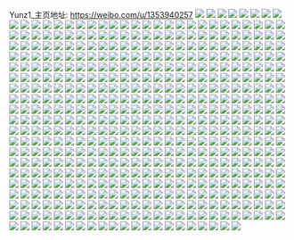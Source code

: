 Yunz1_主页地址: https://weibo.com/u/1353940257 
![](https://wx4.sinaimg.cn/mw2000/50b37d21ly1h9djk4ab0ej20u014fdlp.jpg) 
![](https://wx4.sinaimg.cn/mw2000/50b37d21ly1h9b6ngxa9kj20u00u079q.jpg) 
![](https://wx4.sinaimg.cn/mw2000/50b37d21ly1h92hwa0yacj20k90k9t9h.jpg) 
![](https://wx4.sinaimg.cn/mw2000/50b37d21ly1h8z377p1z2j20tz140gri.jpg) 
![](https://wx4.sinaimg.cn/mw2000/50b37d21ly1h8ui5kflfrj20u0140n7g.jpg) 
![](https://wx4.sinaimg.cn/mw2000/50b37d21ly1h8ui5llz5ej20u01407dd.jpg) 
![](https://wx4.sinaimg.cn/mw2000/50b37d21ly1h8rsvg05m3j20u0190tcy.jpg) 
![](https://wx4.sinaimg.cn/mw2000/50b37d21ly1h8olakesuyj20u0190wn7.jpg) 
![](https://wx4.sinaimg.cn/mw2000/50b37d21ly1h83lkvzlanj20u01400wy.jpg) 
![](https://wx4.sinaimg.cn/mw2000/50b37d21ly1h81iu2xjowj20u00u079s.jpg) 
![](https://wx4.sinaimg.cn/mw2000/50b37d21ly1h81iu23kolj20u00u0gs1.jpg) 
![](https://wx4.sinaimg.cn/mw2000/50b37d21ly1h7wxnadpyjj21400u0dm1.jpg) 
![](https://wx4.sinaimg.cn/mw2000/50b37d21ly1h7vvwn6k4ij21mg36c4qq.jpg) 
![](https://wx4.sinaimg.cn/mw2000/50b37d21ly1h7vvwo67f9j214g1venjl.jpg) 
![](https://wx4.sinaimg.cn/mw2000/50b37d21ly1h7vvwqmg32j21mg36cx6q.jpg) 
![](https://wx4.sinaimg.cn/mw2000/50b37d21ly1h7vpl8vaddj22801hchdt.jpg) 
![](https://wx4.sinaimg.cn/mw2000/50b37d21ly1h7tjam6g4vj20u00u044z.jpg) 
![](https://wx4.sinaimg.cn/mw2000/50b37d21ly1h7sbruta8lj23402c0npd.jpg) 
![](https://wx4.sinaimg.cn/mw2000/50b37d21ly1h7ketwudgbj20u0140450.jpg) 
![](https://wx4.sinaimg.cn/mw2000/50b37d21ly1h7ketwn828j20u0140q81.jpg) 
![](https://wx4.sinaimg.cn/mw2000/50b37d21ly1h7g9s1vltsj20wi1y7h1j.jpg) 
![](https://wx4.sinaimg.cn/mw2000/50b37d21ly1h7g9s3on1wj20wi1y71kx.jpg) 
![](https://wx4.sinaimg.cn/mw2000/50b37d21ly1h7g9rzm4uzj20wi1y7twm.jpg) 
![](https://wx4.sinaimg.cn/mw2000/50b37d21ly1h7g9s7idl6j22282r6acd.jpg) 
![](https://wx4.sinaimg.cn/mw2000/50b37d21ly1h7g9sbv0euj21iw21tu0x.jpg) 
![](https://wx4.sinaimg.cn/mw2000/50b37d21ly1h7g9sgehiyj20wi1y7b29.jpg) 
![](https://wx4.sinaimg.cn/mw2000/50b37d21ly1h7ef35irimj20ku0rsq5h.jpg) 
![](https://wx4.sinaimg.cn/mw2000/50b37d21ly1h7ef3566ykj20ku0rs434.jpg) 
![](https://wx4.sinaimg.cn/mw2000/50b37d21ly1h7awpcl841j20u00u0tgx.jpg) 
![](https://wx4.sinaimg.cn/mw2000/50b37d21ly1h6tt23y208j20u00u0aet.jpg) 
![](https://wx4.sinaimg.cn/mw2000/50b37d21ly1h6tt249nskj20u00u0ac1.jpg) 
![](https://wx4.sinaimg.cn/mw2000/50b37d21ly1h6tt24ikd8j20u00u0taw.jpg) 
![](https://wx4.sinaimg.cn/mw2000/50b37d21ly1h6snreyli4j20u00u0gsn.jpg) 
![](https://wx4.sinaimg.cn/mw2000/50b37d21ly1h6shqerdorj20rk0rk78o.jpg) 
![](https://wx4.sinaimg.cn/mw2000/50b37d21ly1h6shqdid11j21o01o0qv5.jpg) 
![](https://wx4.sinaimg.cn/mw2000/50b37d21ly1h6shqa8ye8j2200200qv5.jpg) 
![](https://wx4.sinaimg.cn/mw2000/50b37d21ly1h6shqeaq8zj21ff1ffwyc.jpg) 
![](https://wx4.sinaimg.cn/mw2000/50b37d21ly1h6kiyv3fshj20u00u00vn.jpg) 
![](https://wx4.sinaimg.cn/mw2000/50b37d21ly1h6jb74rwm5j20u00u0404.jpg) 
![](https://wx4.sinaimg.cn/mw2000/50b37d21ly1h6i0jttxi6j22c0340u0z.jpg) 
![](https://wx4.sinaimg.cn/mw2000/50b37d21ly1h6i0juprxxj21451hjtrx.jpg) 
![](https://wx4.sinaimg.cn/mw2000/50b37d21ly1h6i0jw8n2tj21o0280wnx.jpg) 
![](https://wx4.sinaimg.cn/mw2000/50b37d21ly1h6i0jr8n51j20zv1bu1i4.jpg) 
![](https://wx4.sinaimg.cn/mw2000/50b37d21ly1h6h19286hgj22c02c07g6.jpg) 
![](https://wx4.sinaimg.cn/mw2000/50b37d21ly1h69r1z0claj21hs1hs0vy.jpg) 
![](https://wx4.sinaimg.cn/mw2000/50b37d21ly1h646knd66lj20u00u0k1r.jpg) 
![](https://wx4.sinaimg.cn/mw2000/50b37d21ly1h61yia3oz0j21400u041i.jpg) 
![](https://wx4.sinaimg.cn/mw2000/50b37d21ly1h61yj6hujaj21400u0my5.jpg) 
![](https://wx4.sinaimg.cn/mw2000/50b37d21ly1h61l8w70ysj21o0280qv5.jpg) 
![](https://wx4.sinaimg.cn/mw2000/50b37d21ly1h5yg7naaktj20u0140n3x.jpg) 
![](https://wx4.sinaimg.cn/mw2000/50b37d21ly1h5yg7rxjwnj20u0140qbj.jpg) 
![](https://wx4.sinaimg.cn/mw2000/50b37d21ly1h5mpi88ekjj20sg0sgdmt.jpg) 
![](https://wx4.sinaimg.cn/mw2000/50b37d21ly1h5eiqg8bhyj21o01o0u0x.jpg) 
![](https://wx4.sinaimg.cn/mw2000/50b37d21ly1h5eiqyqnmmj21c61c64kw.jpg) 
![](https://wx4.sinaimg.cn/mw2000/50b37d21ly1h5bevj5xnyj20u00u0dkx.jpg) 
![](https://wx4.sinaimg.cn/mw2000/50b37d21ly1h55js9t2gcj20w60tytds.jpg) 
![](https://wx4.sinaimg.cn/mw2000/50b37d21ly1h55jsa88u4j20u00u0dm0.jpg) 
![](https://wx4.sinaimg.cn/mw2000/50b37d21ly1h55jsar6bhj20u00u0q9j.jpg) 
![](https://wx4.sinaimg.cn/mw2000/50b37d21ly1h55jsahpd6j20u00u079v.jpg) 
![](https://wx4.sinaimg.cn/mw2000/50b37d21ly1h53zpp9lz2j20u00u045k.jpg) 
![](https://wx4.sinaimg.cn/mw2000/50b37d21ly1h537azkv4tj22c02c0x6p.jpg) 
![](https://wx4.sinaimg.cn/mw2000/50b37d21ly1h4yikv1s08j21400u0n4s.jpg) 
![](https://wx4.sinaimg.cn/mw2000/50b37d21ly1h4x66i6oe2j20u00u0jwf.jpg) 
![](https://wx4.sinaimg.cn/mw2000/50b37d21ly1h4x66hovtfj20u00u0jy3.jpg) 
![](https://wx4.sinaimg.cn/mw2000/50b37d21ly1h4v2imw53bj223c23ckjl.jpg) 
![](https://wx4.sinaimg.cn/mw2000/50b37d21ly1h4v2ip87brj228n28n7wi.jpg) 
![](https://wx4.sinaimg.cn/mw2000/50b37d21ly1h4un3qljm7j21o01o0npd.jpg) 
![](https://wx4.sinaimg.cn/mw2000/50b37d21ly1h4un3p3siwj21o01o0dmk.jpg) 
![](https://wx4.sinaimg.cn/mw2000/50b37d21ly1h4un3r4k4ej20u00u07cc.jpg) 
![](https://wx4.sinaimg.cn/mw2000/50b37d21ly1h4o0ys4cz8j21400u0jxm.jpg) 
![](https://wx4.sinaimg.cn/mw2000/50b37d21ly1h4luo0nh91j20sg12nqa1.jpg) 
![](https://wx4.sinaimg.cn/mw2000/50b37d21ly1h4i8or720cj20u20u07c0.jpg) 
![](https://wx4.sinaimg.cn/mw2000/50b37d21ly1h4htsift5hj22482tn1kz.jpg) 
![](https://wx4.sinaimg.cn/mw2000/50b37d21ly1h428i6jk9ej20u00u0wjq.jpg) 
![](https://wx4.sinaimg.cn/mw2000/50b37d21ly1h428i66cv6j20u00u0jzs.jpg) 
![](https://wx4.sinaimg.cn/mw2000/50b37d21ly1h415zis2hrj20u00u0tfz.jpg) 
![](https://wx4.sinaimg.cn/mw2000/50b37d21ly1h4165cu3yuj20u00u048q.jpg) 
![](https://wx4.sinaimg.cn/mw2000/50b37d21ly1h415zjfz5uj20u00u0q9z.jpg) 
![](https://wx4.sinaimg.cn/mw2000/50b37d21ly1h415zjo47gj21910u0nam.jpg) 
![](https://wx4.sinaimg.cn/mw2000/50b37d21ly1h4167q6ji5j20u00u0myy.jpg) 
![](https://wx4.sinaimg.cn/mw2000/50b37d21ly1h415zijfmej20u00u044r.jpg) 
![](https://wx4.sinaimg.cn/mw2000/50b37d21ly1h415ziz1qzj20u00u0ae5.jpg) 
![](https://wx4.sinaimg.cn/mw2000/50b37d21ly1h41607d411j20u20u07bx.jpg) 
![](https://wx4.sinaimg.cn/mw2000/50b37d21ly1h415zj6rkaj20tz0tzdjb.jpg) 
![](https://wx4.sinaimg.cn/mw2000/50b37d21ly1h3v8u3ij9qj20u00u07bq.jpg) 
![](https://wx4.sinaimg.cn/mw2000/50b37d21ly1h3v8u3vag2j20u00u0jym.jpg) 
![](https://wx4.sinaimg.cn/mw2000/50b37d21ly1h3ttnfapx7j20u00u0agm.jpg) 
![](https://wx4.sinaimg.cn/mw2000/50b37d21ly1h3t4q9v1djj20u00u0dof.jpg) 
![](https://wx4.sinaimg.cn/mw2000/50b37d21ly1h3t4qdnks2j20u00u078v.jpg) 
![](https://wx4.sinaimg.cn/mw2000/50b37d21ly1h3qpcq3y49j21400u07c0.jpg) 
![](https://wx4.sinaimg.cn/mw2000/50b37d21ly1h3nscx4ufmj22bd2bdhdt.jpg) 
![](https://wx4.sinaimg.cn/mw2000/50b37d21ly1h3ncjjau9yj20u00u07co.jpg) 
![](https://wx4.sinaimg.cn/mw2000/50b37d21ly1h3i3244ax1j21o0280x6p.jpg) 
![](https://wx4.sinaimg.cn/mw2000/50b37d21ly1h3a04741lbj20u00u0k40.jpg) 
![](https://wx4.sinaimg.cn/mw2000/50b37d21ly1h3a044dqnaj20u00u0qcp.jpg) 
![](https://wx4.sinaimg.cn/mw2000/50b37d21ly1h3a048jlvij20u00u0tem.jpg) 
![](https://wx4.sinaimg.cn/mw2000/50b37d21ly1h38211qaeuj20u00u0grq.jpg) 
![](https://wx4.sinaimg.cn/mw2000/50b37d21ly1h38212hm75j20u00u0dmq.jpg) 
![](https://wx4.sinaimg.cn/mw2000/50b37d21ly1h36jbrihsjj21o01o01kx.jpg) 
![](https://wx4.sinaimg.cn/mw2000/50b37d21ly1h35rfcg9jqj21o01o07wh.jpg) 
![](https://wx4.sinaimg.cn/mw2000/50b37d21ly1h152xxt471j20u00u0juc.jpg) 
![](https://wx4.sinaimg.cn/mw2000/50b37d21ly1h14v1o2lnaj20sl0sl79r.jpg) 
![](https://wx4.sinaimg.cn/mw2000/50b37d21ly1h11q5c88jij20u00u0wlg.jpg) 
![](https://wx4.sinaimg.cn/mw2000/50b37d21ly1h106bjzol0j20u00u042f.jpg) 
![](https://wx4.sinaimg.cn/mw2000/50b37d21ly1h0t5488u1gj20u0140434.jpg) 
![](https://wx4.sinaimg.cn/mw2000/50b37d21ly1gzmh3u46f3j22772774qq.jpg) 
![](https://wx4.sinaimg.cn/mw2000/50b37d21ly1gzjckx3te6j20u00u0q96.jpg) 
![](https://wx4.sinaimg.cn/mw2000/50b37d21ly1gzjckwnxtqj20u00u045w.jpg) 
![](https://wx4.sinaimg.cn/mw2000/50b37d21ly1gzjckxel6cj20u00u0dm6.jpg) 
![](https://wx4.sinaimg.cn/mw2000/50b37d21ly1gzjckxy64zj20u00u0115.jpg) 
![](https://wx4.sinaimg.cn/mw2000/50b37d21ly1gzgwlngjhtj20u00u0n43.jpg) 
![](https://wx4.sinaimg.cn/mw2000/50b37d21ly1gzgwlo79moj20u00u0adm.jpg) 
![](https://wx4.sinaimg.cn/mw2000/50b37d21ly1gzgwloj6vnj20u00u0jys.jpg) 
![](https://wx4.sinaimg.cn/mw2000/50b37d21ly1gzgwloya6bj20u00u0afw.jpg) 
![](https://wx4.sinaimg.cn/mw2000/50b37d21ly1gzfusbiswej2280280qv5.jpg) 
![](https://wx4.sinaimg.cn/mw2000/50b37d21ly1gyw1t7i62ej20u00u0tfd.jpg) 
![](https://wx4.sinaimg.cn/mw2000/50b37d21ly1gyr7yauv3fj20u00u0ae6.jpg) 
![](https://wx4.sinaimg.cn/mw2000/50b37d21ly1gyq8931icmj20u00u0456.jpg) 
![](https://wx4.sinaimg.cn/mw2000/50b37d21ly1gyq7iepj76j20u00u045u.jpg) 
![](https://wx4.sinaimg.cn/mw2000/50b37d21ly1gyq7ie8okyj20u00u0jzp.jpg) 
![](https://wx4.sinaimg.cn/mw2000/50b37d21ly1gyq7if0p1bj20u00u0tej.jpg) 
![](https://wx4.sinaimg.cn/mw2000/50b37d21ly1gyq88qxdkkj20u00u0afr.jpg) 
![](https://wx4.sinaimg.cn/mw2000/50b37d21ly1gyq89p2ft2j20u00u07b2.jpg) 
![](https://wx4.sinaimg.cn/mw2000/50b37d21ly1gyq889yp2dj20u00u0q8f.jpg) 
![](https://wx4.sinaimg.cn/mw2000/50b37d21ly1gyq7k02illj20u00u0gpu.jpg) 
![](https://wx4.sinaimg.cn/mw2000/50b37d21ly1gyq7iegso4j20u00u0gqy.jpg) 
![](https://wx4.sinaimg.cn/mw2000/50b37d21ly1gyfz4hsvfjj20u00u0wid.jpg) 
![](https://wx4.sinaimg.cn/mw2000/50b37d21ly1gyfz4iuz9qj20u00u010n.jpg) 
![](https://wx4.sinaimg.cn/mw2000/50b37d21ly1gyfz4j4ssgj20u00u00xb.jpg) 
![](https://wx4.sinaimg.cn/mw2000/50b37d21ly1gyfz5f5oz5j20u00u042q.jpg) 
![](https://wx4.sinaimg.cn/mw2000/50b37d21ly1gy9roairbpj20u00u0tcl.jpg) 
![](https://wx4.sinaimg.cn/mw2000/50b37d21ly1gy9rob1rq6j20u00u0tel.jpg) 
![](https://wx4.sinaimg.cn/mw2000/50b37d21ly1gy8bhm58waj21ge1xu4qp.jpg) 
![](https://wx4.sinaimg.cn/mw2000/50b37d21ly1gy7jkag7bdj219p19ptss.jpg) 
![](https://wx4.sinaimg.cn/mw2000/50b37d21ly1gxx3edf0clj22c02c0npd.jpg) 
![](https://wx4.sinaimg.cn/mw2000/50b37d21ly1gxvs4iylyxj20uc14ggx5.jpg) 
![](https://wx4.sinaimg.cn/mw2000/50b37d21ly1gxvs5ee9ltj21o0280hdt.jpg) 
![](https://wx4.sinaimg.cn/mw2000/50b37d21ly1gxrg2w400fj21ju1juhdt.jpg) 
![](https://wx4.sinaimg.cn/mw2000/50b37d21ly1gxrg2yyg1kj22c02c0hdv.jpg) 
![](https://wx4.sinaimg.cn/mw2000/50b37d21ly1gxrg2uyo9oj21jj1jj1kx.jpg) 
![](https://wx4.sinaimg.cn/mw2000/50b37d21ly1gxrg304n2kj20wi0wiqbf.jpg) 
![](https://wx4.sinaimg.cn/mw2000/50b37d21gy1gxq17jv31gj22c02c01l1.jpg) 
![](https://wx4.sinaimg.cn/mw2000/50b37d21ly1gxlsnzltzaj211n11nwq8.jpg) 
![](https://wx4.sinaimg.cn/mw2000/50b37d21ly1gxlso1m1aqj227d27dkjm.jpg) 
![](https://wx4.sinaimg.cn/mw2000/50b37d21ly1gxlso236r9j21bq1bqnky.jpg) 
![](https://wx4.sinaimg.cn/mw2000/50b37d21ly1gxlso01grkj21ez1ey7pt.jpg) 
![](https://wx4.sinaimg.cn/mw2000/50b37d21ly1gxid5ry1phj2243243b29.jpg) 
![](https://wx4.sinaimg.cn/mw2000/50b37d21ly1gxid7hps0ij22c02c0qv6.jpg) 
![](https://wx4.sinaimg.cn/mw2000/50b37d21ly1gxh9mrve02j21o01o0e81.jpg) 
![](https://wx4.sinaimg.cn/mw2000/50b37d21ly1gxh9mrgqsoj2273272e81.jpg) 
![](https://wx4.sinaimg.cn/mw2000/50b37d21ly1gx985ddk60j21o01o0b29.jpg) 
![](https://wx4.sinaimg.cn/mw2000/50b37d21ly1gx985fnow5j22542547wi.jpg) 
![](https://wx4.sinaimg.cn/mw2000/50b37d21ly1gx985e7c7mj22c02c0npd.jpg) 
![](https://wx4.sinaimg.cn/mw2000/50b37d21ly1gx985ewrwwj22c02c0hdt.jpg) 
![](https://wx4.sinaimg.cn/mw2000/50b37d21ly1gx5qm2dutlj21hq1hqnlu.jpg) 
![](https://wx4.sinaimg.cn/mw2000/50b37d21ly1gwxj5zrl4jj22c03407wj.jpg) 
![](https://wx4.sinaimg.cn/mw2000/50b37d21ly1gwslhaxsm5j23402c0hdt.jpg) 
![](https://wx4.sinaimg.cn/mw2000/50b37d21ly1gwm0m473vqj21o01o07wh.jpg) 
![](https://wx4.sinaimg.cn/mw2000/50b37d21ly1gwf1vozaynj22c02c0kjm.jpg) 
![](https://wx4.sinaimg.cn/mw2000/50b37d21ly1gwf1viqds2j22c02c0hdt.jpg) 
![](https://wx4.sinaimg.cn/mw2000/50b37d21ly1gwf1vwjfh4j229n29nhdt.jpg) 
![](https://wx4.sinaimg.cn/mw2000/50b37d21ly1gwf1xe2lohj22c02c0kjm.jpg) 
![](https://wx4.sinaimg.cn/mw2000/50b37d21ly1gvyo02fvr6j227u2sbu0x.jpg) 
![](https://wx4.sinaimg.cn/mw2000/50b37d21ly1gvynzu0apej234033ye83.jpg) 
![](https://wx4.sinaimg.cn/mw2000/50b37d21ly1gvyo0ibj95j234033ye85.jpg) 
![](https://wx4.sinaimg.cn/mw2000/50b37d21ly1gvyo0julwrj234033yqv7.jpg) 
![](https://wx4.sinaimg.cn/mw2000/50b37d21ly1gvyo0mwhv2j234033ynpg.jpg) 
![](https://wx4.sinaimg.cn/mw2000/50b37d21ly1gvyo0gfq8jj234033ykjn.jpg) 
![](https://wx4.sinaimg.cn/mw2000/50b37d21ly1gvyo0pf70nj234033yhdv.jpg) 
![](https://wx4.sinaimg.cn/mw2000/50b37d21ly1gvyo4dynybj234033yu0y.jpg) 
![](https://wx4.sinaimg.cn/mw2000/50b37d21ly1gvyo5bvo3hj20tz0tzn76.jpg) 
![](https://wx4.sinaimg.cn/mw2000/50b37d21ly1gvxr2khxg7j219g19gqge.jpg) 
![](https://wx4.sinaimg.cn/mw2000/50b37d21ly1gvwow10pi9j23402c0hdv.jpg) 
![](https://wx4.sinaimg.cn/mw2000/50b37d21ly1gvvhk7ddh3j22c02c0qv6.jpg) 
![](https://wx4.sinaimg.cn/mw2000/001tCZI5ly1gvjy3rfawvj61o01o04qp02.jpg) 
![](https://wx4.sinaimg.cn/mw2000/001tCZI5ly1gvineh5kw1j60tv0tvn8b02.jpg) 
![](https://wx4.sinaimg.cn/mw2000/50b37d21ly1gvinehjn8fj20tv0tvqce.jpg) 
![](https://wx4.sinaimg.cn/mw2000/001tCZI5ly1gvg9tivpxrj628v28v1ky02.jpg) 
![](https://wx4.sinaimg.cn/mw2000/001tCZI5ly1gvg9tgx05gj62c02c0e8202.jpg) 
![](https://wx4.sinaimg.cn/mw2000/001tCZI5ly1gvg9tkoolpj62c02c07wi02.jpg) 
![](https://wx4.sinaimg.cn/mw2000/001tCZI5ly1gvg9tn0jvkj62c02c0hdu02.jpg) 
![](https://wx4.sinaimg.cn/mw2000/001tCZI5ly1gvg2ow0n2vj6151151qhm02.jpg) 
![](https://wx4.sinaimg.cn/mw2000/001tCZI5gy1gv44awpkhoj60u00u0gzh02.jpg) 
![](https://wx4.sinaimg.cn/mw2000/001tCZI5gy1gv44ajwx3cj61f01f0b2902.jpg) 
![](https://wx4.sinaimg.cn/mw2000/001tCZI5gy1gv44ahwjajj61f01vyb2902.jpg) 
![](https://wx4.sinaimg.cn/mw2000/001tCZI5gy1gv44alkz25j61f01f0x5d02.jpg) 
![](https://wx4.sinaimg.cn/mw2000/001tCZI5gy1gv44beqmodj62c02c0e8202.jpg) 
![](https://wx4.sinaimg.cn/mw2000/001tCZI5gy1gv3lm4wa4vj61df1dfhdt02.jpg) 
![](https://wx4.sinaimg.cn/mw2000/001tCZI5gy1gv3lm71fjgj619s19stye02.jpg) 
![](https://wx4.sinaimg.cn/mw2000/001tCZI5gy1gv3lm9el2uj60yn0ynn9302.jpg) 
![](https://wx4.sinaimg.cn/mw2000/001tCZI5gy1gv3lmbrkb2j61f01f04qp02.jpg) 
![](https://wx4.sinaimg.cn/mw2000/001tCZI5gy1gv29l3qfavj61w01w07wh02.jpg) 
![](https://wx4.sinaimg.cn/mw2000/001tCZI5gy1gv29l2m4sfj6110110tn302.jpg) 
![](https://wx4.sinaimg.cn/mw2000/001tCZI5gy1gv29l66xgaj61f01f0e8102.jpg) 
![](https://wx4.sinaimg.cn/mw2000/001tCZI5gy1gv29l4rh69j61d61d6kg102.jpg) 
![](https://wx4.sinaimg.cn/mw2000/001tCZI5gy1gv074d67mnj60u40u4qi202.jpg) 
![](https://wx4.sinaimg.cn/mw2000/50b37d21ly1guyymqmb35j21f01w0qv5.jpg) 
![](https://wx4.sinaimg.cn/mw2000/001tCZI5ly1guu81mvvenj60su0swwk602.jpg) 
![](https://wx4.sinaimg.cn/mw2000/001tCZI5ly1gut4iwf35ej61ep1vte4a02.jpg) 
![](https://wx4.sinaimg.cn/mw2000/001tCZI5ly1guprm7a8z6j60d50d5dg702.jpg) 
![](https://wx4.sinaimg.cn/mw2000/001tCZI5ly1guprm7rtidj60u00u0q7b02.jpg) 
![](https://wx4.sinaimg.cn/mw2000/001tCZI5ly1guprm80pffj60u00u0jvq02.jpg) 
![](https://wx4.sinaimg.cn/mw2000/001tCZI5ly1guprm8f7cnj60u00u076e02.jpg) 
![](https://wx4.sinaimg.cn/mw2000/001tCZI5ly1guoherfnucj6159159kaa02.jpg) 
![](https://wx4.sinaimg.cn/mw2000/001tCZI5ly1guohesjo84j61f01f0jyb02.jpg) 
![](https://wx4.sinaimg.cn/mw2000/001tCZI5ly1gum4ujnu23j60u00u1dl402.jpg) 
![](https://wx4.sinaimg.cn/mw2000/001tCZI5gy1guif5tuoa6j630p29j4qq02.jpg) 
![](https://wx4.sinaimg.cn/mw2000/001tCZI5ly1gugd3hctqhj629l29lkjl02.jpg) 
![](https://wx4.sinaimg.cn/mw2000/001tCZI5ly1gugd3wavjej62bv2bvkjl02.jpg) 
![](https://wx4.sinaimg.cn/mw2000/001tCZI5ly1guewjiyxxdj60u00u0tdf02.jpg) 
![](https://wx4.sinaimg.cn/mw2000/001tCZI5ly1guewjionjej60u00u042v02.jpg) 
![](https://wx4.sinaimg.cn/mw2000/001tCZI5ly1guewjjf09kj60u00u0jyp02.jpg) 
![](https://wx4.sinaimg.cn/mw2000/001tCZI5ly1guewjjnm7uj60u00u0jv102.jpg) 
![](https://wx4.sinaimg.cn/mw2000/001tCZI5ly1gubsf242ypj61nw1nwe8102.jpg) 
![](https://wx4.sinaimg.cn/mw2000/50b37d21ly1gu3vmb6w52j20u0141q8a.jpg) 
![](https://wx4.sinaimg.cn/mw2000/50b37d21ly1gu3m09fqhsj22a12a1hdd.jpg) 
![](https://wx4.sinaimg.cn/mw2000/50b37d21ly1gu3m084nu0j22c02c0qv5.jpg) 
![](https://wx4.sinaimg.cn/mw2000/50b37d21ly1gtthjlc1m8j20u00u0tcc.jpg) 
![](https://wx4.sinaimg.cn/mw2000/50b37d21ly1gtthjotlhoj20u00u0tej.jpg) 
![](https://wx4.sinaimg.cn/mw2000/50b37d21ly1gtthjiv3jqj20u00u011x.jpg) 
![](https://wx4.sinaimg.cn/mw2000/50b37d21ly1gtthjqf2hhj20u00u042k.jpg) 
![](https://wx4.sinaimg.cn/mw2000/50b37d21ly1gts6z4a4d4j20u10u0ah9.jpg) 
![](https://wx4.sinaimg.cn/mw2000/50b37d21ly1gtq03wnzdhj21400u00yd.jpg) 
![](https://wx4.sinaimg.cn/mw2000/50b37d21ly1gtng8lkjrtj21f01f0b29.jpg) 
![](https://wx4.sinaimg.cn/mw2000/50b37d21ly1gtng8n8qltj21yq1yqb29.jpg) 
![](https://wx4.sinaimg.cn/mw2000/50b37d21ly1gtng8t99pjj20tu0tuwng.jpg) 
![](https://wx4.sinaimg.cn/mw2000/50b37d21ly1gtng8iz8ovj20jk0jkn0i.jpg) 
![](https://wx4.sinaimg.cn/mw2000/50b37d21ly1gthoni40z4j20gv0u0tbu.jpg) 
![](https://wx4.sinaimg.cn/mw2000/50b37d21gy1gtf8zyl4zqj20u00u07a5.jpg) 
![](https://wx4.sinaimg.cn/mw2000/50b37d21gy1gtf8zx6s7gj20u00u1dmb.jpg) 
![](https://wx4.sinaimg.cn/mw2000/50b37d21gy1gtf8zz58j9j20u00u0q91.jpg) 
![](https://wx4.sinaimg.cn/mw2000/50b37d21gy1gtf8zzudqdj20u00u07bz.jpg) 
![](https://wx4.sinaimg.cn/mw2000/50b37d21ly1gtc49634kwj20u00u1tdw.jpg) 
![](https://wx4.sinaimg.cn/mw2000/50b37d21ly1gtc495reezj20u00u0djf.jpg) 
![](https://wx4.sinaimg.cn/mw2000/50b37d21ly1gt8qy6ds29j20u00u0gs6.jpg) 
![](https://wx4.sinaimg.cn/mw2000/50b37d21ly1gt87h6uhb6j21w01f07wh.jpg) 
![](https://wx4.sinaimg.cn/mw2000/50b37d21ly1gt87i1owqwj20mi0gvdk5.jpg) 
![](https://wx4.sinaimg.cn/mw2000/50b37d21gy1gt70z65pruj20u00u0n1l.jpg) 
![](https://wx4.sinaimg.cn/mw2000/50b37d21ly1gsz8cbniq1j21w01f17wh.jpg) 
![](https://wx4.sinaimg.cn/mw2000/50b37d21ly1gsx0b2i8ajj20u00u0q8j.jpg) 
![](https://wx4.sinaimg.cn/mw2000/50b37d21ly1gsx0bp9epgj20u00u046y.jpg) 
![](https://wx4.sinaimg.cn/mw2000/50b37d21ly1gsx0ciuclqj20mz0mzwgb.jpg) 
![](https://wx4.sinaimg.cn/mw2000/50b37d21ly1gsx0b4yy1jj20u00u00uc.jpg) 
![](https://wx4.sinaimg.cn/mw2000/50b37d21gy1gsuk04cf2ij20u00u0gq1.jpg) 
![](https://wx4.sinaimg.cn/mw2000/50b37d21gy1gssbi0souuj20ty0u0wpb.jpg) 
![](https://wx4.sinaimg.cn/mw2000/50b37d21ly1gskep1shstj21w01f0e81.jpg) 
![](https://wx4.sinaimg.cn/mw2000/50b37d21ly1gskep2r2igj21w01f0hdt.jpg) 
![](https://wx4.sinaimg.cn/mw2000/50b37d21ly1gskesfw7w4j21400u0wlk.jpg) 
![](https://wx4.sinaimg.cn/mw2000/50b37d21ly1gskesfalknj22c61r47wh.jpg) 
![](https://wx4.sinaimg.cn/mw2000/50b37d21ly1gsflzrzvzzj21f01w0hdt.jpg) 
![](https://wx4.sinaimg.cn/mw2000/50b37d21ly1gsfm04v23wj22c02c07wh.jpg) 
![](https://wx4.sinaimg.cn/mw2000/50b37d21ly1gsdelobat8j21400u0jwu.jpg) 
![](https://wx4.sinaimg.cn/mw2000/50b37d21ly1grz8i7di6xj20u00u0ahz.jpg) 
![](https://wx4.sinaimg.cn/mw2000/50b37d21ly1grya2080nej21ak1qihbu.jpg) 
![](https://wx4.sinaimg.cn/mw2000/50b37d21ly1grya1zlu3ej21f01w0b29.jpg) 
![](https://wx4.sinaimg.cn/mw2000/50b37d21ly1grx3xpw5x1j20nk0nkq8y.jpg) 
![](https://wx4.sinaimg.cn/mw2000/50b37d21ly1grtk91ydbuj20mi0u04h1.jpg) 
![](https://wx4.sinaimg.cn/mw2000/50b37d21ly1grnr4ugzegj20mz0mzahn.jpg) 
![](https://wx4.sinaimg.cn/mw2000/50b37d21ly1grgxaph5clj21m31m31jl.jpg) 
![](https://wx4.sinaimg.cn/mw2000/50b37d21ly1grb183y114j21f01f01kx.jpg) 
![](https://wx4.sinaimg.cn/mw2000/50b37d21ly1gr6hqbj7j8j21900u0qfz.jpg) 
![](https://wx4.sinaimg.cn/mw2000/50b37d21ly1gr6hqcu2mwj20u0190dmx.jpg) 
![](https://wx4.sinaimg.cn/mw2000/50b37d21ly1gr6hq9bz7zj20u0190dno.jpg) 
![](https://wx4.sinaimg.cn/mw2000/50b37d21ly1gr6hqe11g3j21900u0tfm.jpg) 
![](https://wx4.sinaimg.cn/mw2000/50b37d21ly1gr6hqfcqvnj21900u00y7.jpg) 
![](https://wx4.sinaimg.cn/mw2000/50b37d21ly1gr6hqgb3etj20u0190n43.jpg) 
![](https://wx4.sinaimg.cn/mw2000/50b37d21ly1gr6hqh3carj21900u07a6.jpg) 
![](https://wx4.sinaimg.cn/mw2000/50b37d21ly1gqtn5u8u2wj20u019144t.jpg) 
![](https://wx4.sinaimg.cn/mw2000/50b37d21ly1gqd4vha2hdj23402c0kjn.jpg) 
![](https://wx4.sinaimg.cn/mw2000/50b37d21ly1gqd4vve0t6j23402c07wj.jpg) 
![](https://wx4.sinaimg.cn/mw2000/50b37d21ly1gq972srbo7j20jt0g2770.jpg) 
![](https://wx4.sinaimg.cn/mw2000/50b37d21ly1gq8t4f2njnj20ty0tywpz.jpg) 
![](https://wx4.sinaimg.cn/mw2000/50b37d21ly1gq7z4abjmlj21741757uq.jpg) 
![](https://wx4.sinaimg.cn/mw2000/50b37d21ly1gq5e0crd9tj20u014wgx7.jpg) 
![](https://wx4.sinaimg.cn/mw2000/50b37d21ly1gq4p57paejj21400u0nbt.jpg) 
![](https://wx4.sinaimg.cn/mw2000/50b37d21ly1gq396vp843j21er1vn1kx.jpg) 
![](https://wx4.sinaimg.cn/mw2000/50b37d21ly1gq1od9bwynj21e01uo1ky.jpg) 
![](https://wx4.sinaimg.cn/mw2000/50b37d21ly1gq1oe1k9rij21f01vyhdt.jpg) 
![](https://wx4.sinaimg.cn/mw2000/50b37d21ly1gq1odriorfj22fa1vsx6p.jpg) 
![](https://wx4.sinaimg.cn/mw2000/50b37d21ly1gq1odxzjtpj23402c0qv7.jpg) 
![](https://wx4.sinaimg.cn/mw2000/50b37d21ly1gpw54fluiaj219e19e4qp.jpg) 
![](https://wx4.sinaimg.cn/mw2000/50b37d21ly1gpvyrp8udyj21nn18q4qp.jpg) 
![](https://wx4.sinaimg.cn/mw2000/50b37d21ly1gpsfxn4u06j21hd141tro.jpg) 
![](https://wx4.sinaimg.cn/mw2000/50b37d21ly1gprdl300ctj21v91egkh2.jpg) 
![](https://wx4.sinaimg.cn/mw2000/50b37d21ly1gpq9jflhqhj21400u0wpv.jpg) 
![](https://wx4.sinaimg.cn/mw2000/50b37d21ly1gppg1l61zuj211j0u07di.jpg) 
![](https://wx4.sinaimg.cn/mw2000/50b37d21ly1gpno1ofg42j21400u0n4l.jpg) 
![](https://wx4.sinaimg.cn/mw2000/50b37d21ly1gpkue6pk77j21w01f0kjl.jpg) 
![](https://wx4.sinaimg.cn/mw2000/50b37d21ly1gpkueluajuj21w01f0qv5.jpg) 
![](https://wx4.sinaimg.cn/mw2000/50b37d21ly1gpkuenpf67j233z2c0qv5.jpg) 
![](https://wx4.sinaimg.cn/mw2000/50b37d21ly1gpkueqg1mej22xx27f4mx.jpg) 
![](https://wx4.sinaimg.cn/mw2000/50b37d21ly1gp4411bm60j20n00n0why.jpg) 
![](https://wx4.sinaimg.cn/mw2000/50b37d21ly1gozu5owucpj21f01ez4qp.jpg) 
![](https://wx4.sinaimg.cn/mw2000/50b37d21ly1gozu6deebtj21w01vy7wi.jpg) 
![](https://wx4.sinaimg.cn/mw2000/50b37d21ly1gozu6re4r3j21f01f0wys.jpg) 
![](https://wx4.sinaimg.cn/mw2000/50b37d21ly1gozu5ex7rnj22bv2bve81.jpg) 
![](https://wx4.sinaimg.cn/mw2000/50b37d21ly1gowatdhup1j20mi0u0e5m.jpg) 
![](https://wx4.sinaimg.cn/mw2000/50b37d21ly1gotsrui9k0j21w01f01ky.jpg) 
![](https://wx4.sinaimg.cn/mw2000/50b37d21ly1goochosmvdj21651k6gy9.jpg) 
![](https://wx4.sinaimg.cn/mw2000/50b37d21ly1gompn8by6mj20u01o0dsd.jpg) 
![](https://wx4.sinaimg.cn/mw2000/50b37d21ly1gokvmy4q0sj20u00u016c.jpg) 
![](https://wx4.sinaimg.cn/mw2000/50b37d21ly1gnu1i1l19uj22c03407wi.jpg) 
![](https://wx4.sinaimg.cn/mw2000/50b37d21ly1gnsr2dz3pdj20u0140k6h.jpg) 
![](https://wx4.sinaimg.cn/mw2000/50b37d21ly1gnptqd2qllj21400u0n7e.jpg) 
![](https://wx4.sinaimg.cn/mw2000/50b37d21ly1gmc4jjm9xnj20u014046e.jpg) 
![](https://wx4.sinaimg.cn/mw2000/50b37d21ly1gm2q31kpbjj21f01f01kx.jpg) 
![](https://wx4.sinaimg.cn/mw2000/50b37d21ly1gm2q2veyk8j22bv2bvhdt.jpg) 
![](https://wx4.sinaimg.cn/mw2000/50b37d21ly1gm2q2y3m6uj21e01e0h69.jpg) 
![](https://wx4.sinaimg.cn/mw2000/50b37d21ly1gm2q35puqjj220s20se81.jpg) 
![](https://wx4.sinaimg.cn/mw2000/50b37d21ly1gm2q2e2ruwj21f01f0kj3.jpg) 
![](https://wx4.sinaimg.cn/mw2000/50b37d21ly1gm2q229505j21tw1twk2g.jpg) 
![](https://wx4.sinaimg.cn/mw2000/50b37d21gy1gltnx4buy9j20u00u0qbe.jpg) 
![](https://wx4.sinaimg.cn/mw2000/50b37d21ly1gltja59lekj21w01vynpd.jpg) 
![](https://wx4.sinaimg.cn/mw2000/50b37d21gy1glsalegbmkj20u00u0won.jpg) 
![](https://wx4.sinaimg.cn/mw2000/50b37d21gy1glsal4w0z2j20u00u0jz1.jpg) 
![](https://wx4.sinaimg.cn/mw2000/50b37d21ly1glqyj7owdnj21e41e51kx.jpg) 
![](https://wx4.sinaimg.cn/mw2000/50b37d21ly1glqyjes65gj22bv2bv1kx.jpg) 
![](https://wx4.sinaimg.cn/mw2000/50b37d21ly1glqyj3b85bj22c02c0nc7.jpg) 
![](https://wx4.sinaimg.cn/mw2000/50b37d21ly1glqyjbwl2cj228o28o7wh.jpg) 
![](https://wx4.sinaimg.cn/mw2000/50b37d21gy1gllk3lm648j21400u0wmr.jpg) 
![](https://wx4.sinaimg.cn/mw2000/50b37d21ly1gld7jmojtcj210w10waqa.jpg) 
![](https://wx4.sinaimg.cn/mw2000/50b37d21ly1gld7kceyedj20tu0tue81.jpg) 
![](https://wx4.sinaimg.cn/mw2000/50b37d21ly1gld7l6xyzcj20tu0tub29.jpg) 
![](https://wx4.sinaimg.cn/mw2000/50b37d21ly1gld7ln4qf8j20tw0twhdt.jpg) 
![](https://wx4.sinaimg.cn/mw2000/50b37d21ly1gl67mwtj6aj22c02c04qq.jpg) 
![](https://wx4.sinaimg.cn/mw2000/50b37d21gy1gl50voxuv5j20u00u0dpd.jpg) 
![](https://wx4.sinaimg.cn/mw2000/50b37d21ly1gl2hk8nt3oj21b81b8tvr.jpg) 
![](https://wx4.sinaimg.cn/mw2000/50b37d21ly1gkx2rppg13j21c51s7b29.jpg) 
![](https://wx4.sinaimg.cn/mw2000/50b37d21gy1gkmrhi8490j20u00u0dlc.jpg) 
![](https://wx4.sinaimg.cn/mw2000/50b37d21gy1gki3eirvilj20u0140ak9.jpg) 
![](https://wx4.sinaimg.cn/mw2000/50b37d21gy1gkgvg5fj4aj20u00u0do1.jpg) 
![](https://wx4.sinaimg.cn/mw2000/50b37d21gy1gkee7ihr32j20u00u0n68.jpg) 
![](https://wx4.sinaimg.cn/mw2000/50b37d21ly1gk9ukxy37uj219r19s7ry.jpg) 
![](https://wx4.sinaimg.cn/mw2000/50b37d21gy1gk75ecuoeaj20u00u0tkf.jpg) 
![](https://wx4.sinaimg.cn/mw2000/50b37d21gy1gk75ed9b5nj20u00u0dod.jpg) 
![](https://wx4.sinaimg.cn/mw2000/50b37d21gy1gk75edlvehj20u00u0anq.jpg) 
![](https://wx4.sinaimg.cn/mw2000/50b37d21gy1gk75gbwtz9j20u00u047z.jpg) 
![](https://wx4.sinaimg.cn/mw2000/50b37d21gy1gk6oon9s52j21410u0170.jpg) 
![](https://wx4.sinaimg.cn/mw2000/50b37d21gy1gk6op6d6fnj20u0140alu.jpg) 
![](https://wx4.sinaimg.cn/mw2000/50b37d21gy1gjsttzuq5bj21ds0n0wtj.jpg) 
![](https://wx4.sinaimg.cn/mw2000/50b37d21gy1gjsttzf882j21ds0n0gr0.jpg) 
![](https://wx4.sinaimg.cn/mw2000/50b37d21ly1gjl47ua7ylj21f01f04qp.jpg) 
![](https://wx4.sinaimg.cn/mw2000/50b37d21ly1gjl47w5u7zj21ay1axb29.jpg) 
![](https://wx4.sinaimg.cn/mw2000/50b37d21gy1gjjeclpa81j20u0140jz0.jpg) 
![](https://wx4.sinaimg.cn/mw2000/50b37d21gy1gjh5d5wqv9j20u00u0wkz.jpg) 
![](https://wx4.sinaimg.cn/mw2000/50b37d21gy1gjh5d6butzj20u00u0djw.jpg) 
![](https://wx4.sinaimg.cn/mw2000/50b37d21gy1gjh5d72xmfj20u00u0q75.jpg) 
![](https://wx4.sinaimg.cn/mw2000/50b37d21gy1gjh5d58zfrj20u00u0wi3.jpg) 
![](https://wx4.sinaimg.cn/mw2000/50b37d21gy1gjg0be2j78j20u00u1q7f.jpg) 
![](https://wx4.sinaimg.cn/mw2000/50b37d21gy1gjdgixp2tjj20u00u0dny.jpg) 
![](https://wx4.sinaimg.cn/mw2000/50b37d21gy1gj7d302l8oj20u00u1k03.jpg) 
![](https://wx4.sinaimg.cn/mw2000/50b37d21ly1gj570eij11j20u00u07eg.jpg) 
![](https://wx4.sinaimg.cn/mw2000/50b37d21gy1gj4dwfzb9vj21t60u0n6g.jpg) 
![](https://wx4.sinaimg.cn/mw2000/50b37d21gy1gj4dwqe6q9j20u00u0dmt.jpg) 
![](https://wx4.sinaimg.cn/mw2000/50b37d21gy1gj4dwrkmxsj20u00u07ep.jpg) 
![](https://wx4.sinaimg.cn/mw2000/50b37d21gy1gj4dwqx0yjj20u00u0aj6.jpg) 
![](https://wx4.sinaimg.cn/mw2000/50b37d21ly1gj35e87nivj219c19ce81.jpg) 
![](https://wx4.sinaimg.cn/mw2000/50b37d21ly1gizmpzxyslj212y0t7hdt.jpg) 
![](https://wx4.sinaimg.cn/mw2000/50b37d21gy1gihc2wg9exj20u01407hm.jpg) 
![](https://wx4.sinaimg.cn/mw2000/50b37d21gy1gigoa4691cj218y18ynfq.jpg) 
![](https://wx4.sinaimg.cn/mw2000/50b37d21gy1gib440z4p1j21hc0u04cp.jpg) 
![](https://wx4.sinaimg.cn/mw2000/50b37d21gy1gib47aesvwj21410u1493.jpg) 
![](https://wx4.sinaimg.cn/mw2000/50b37d21gy1gib45cu48oj21400u0tij.jpg) 
![](https://wx4.sinaimg.cn/mw2000/50b37d21gy1gib4474bphj21400u0tge.jpg) 
![](https://wx4.sinaimg.cn/mw2000/50b37d21gy1gib47by1pgj20u00u0jze.jpg) 
![](https://wx4.sinaimg.cn/mw2000/50b37d21gy1gib45izsktj218z0u0dp4.jpg) 
![](https://wx4.sinaimg.cn/mw2000/50b37d21gy1gib47b1ffej21400u0gx3.jpg) 
![](https://wx4.sinaimg.cn/mw2000/50b37d21gy1gib47a0io8j21sy0u0net.jpg) 
![](https://wx4.sinaimg.cn/mw2000/50b37d21gy1gib47bgzoaj21400u07ed.jpg) 
![](https://wx4.sinaimg.cn/mw2000/50b37d21gy1gi90cqvmfyj21eq1vnkjm.jpg) 
![](https://wx4.sinaimg.cn/mw2000/50b37d21gy1gi90dbew8zj21w01f0x6p.jpg) 
![](https://wx4.sinaimg.cn/mw2000/50b37d21gy1gi5uncx887j21f01f0aox.jpg) 
![](https://wx4.sinaimg.cn/mw2000/50b37d21gy1gi4mjgam9pj2169169tsq.jpg) 
![](https://wx4.sinaimg.cn/mw2000/50b37d21gy1gi4i2eyl8vj21d01td7us.jpg) 
![](https://wx4.sinaimg.cn/mw2000/50b37d21gy1gi4i2k3qjdj22dg1s2npd.jpg) 
![](https://wx4.sinaimg.cn/mw2000/50b37d21gy1gi4i2bs9qrj23402c0qv6.jpg) 
![](https://wx4.sinaimg.cn/mw2000/50b37d21gy1gi4i2lrsowj21bg1bgqjg.jpg) 
![](https://wx4.sinaimg.cn/mw2000/50b37d21gy1gi18xcix5cj20u014m150.jpg) 
![](https://wx4.sinaimg.cn/mw2000/50b37d21ly1gi0ro0bo50j21w01f0e81.jpg) 
![](https://wx4.sinaimg.cn/mw2000/50b37d21ly1ghzu0ecfi0j21ed1edtth.jpg) 
![](https://wx4.sinaimg.cn/mw2000/50b37d21ly1ghzu0nwykij21f01f0x3e.jpg) 
![](https://wx4.sinaimg.cn/mw2000/50b37d21gy1ghe40d9td2j20u00u00zt.jpg) 
![](https://wx4.sinaimg.cn/mw2000/50b37d21ly1gha2qgjl66j219c1w0nd1.jpg) 
![](https://wx4.sinaimg.cn/mw2000/50b37d21gy1gh84bdwojqj20u00u0wo4.jpg) 
![](https://wx4.sinaimg.cn/mw2000/50b37d21ly1gh18codn8ij21c71c74qp.jpg) 
![](https://wx4.sinaimg.cn/mw2000/50b37d21ly1ggvi1olw0fj21w010a4k9.jpg) 
![](https://wx4.sinaimg.cn/mw2000/50b37d21gy1ggog9u72auj20u014010m.jpg) 
![](https://wx4.sinaimg.cn/mw2000/50b37d21ly1ggjq840tf1j21ex1exqkz.jpg) 
![](https://wx4.sinaimg.cn/mw2000/50b37d21ly1ggey1iob83j21f01f07rs.jpg) 
![](https://wx4.sinaimg.cn/mw2000/50b37d21gy1ggdp2dlivoj21400u0n7i.jpg) 
![](https://wx4.sinaimg.cn/mw2000/50b37d21gy1gfzzapugiyj21400u0duk.jpg) 
![](https://wx4.sinaimg.cn/mw2000/50b37d21gy1gfvn5huqtbj20u00u0wn3.jpg) 
![](https://wx4.sinaimg.cn/mw2000/50b37d21gy1gfsp14pbmrj21o01nwkjl.jpg) 
![](https://wx4.sinaimg.cn/mw2000/50b37d21gy1gfsp15ih9yj21nz1nzhdt.jpg) 
![](https://wx4.sinaimg.cn/mw2000/50b37d21gy1gfsp1gf5wvj21o01nzkjl.jpg) 
![](https://wx4.sinaimg.cn/mw2000/50b37d21ly1gfs2wvklibj21ng1nf4qq.jpg) 
![](https://wx4.sinaimg.cn/mw2000/50b37d21ly1gfr4sv93smj23402c04qr.jpg) 
![](https://wx4.sinaimg.cn/mw2000/50b37d21ly1gfr4t3wshsj23402c0u0z.jpg) 
![](https://wx4.sinaimg.cn/mw2000/50b37d21ly1gfr4t6k86ij23402c0h53.jpg) 
![](https://wx4.sinaimg.cn/mw2000/50b37d21ly1gfr4tfaagij227g2xyu0y.jpg) 
![](https://wx4.sinaimg.cn/mw2000/50b37d21ly1gfpk9iytcgj21f01f04qp.jpg) 
![](https://wx4.sinaimg.cn/mw2000/50b37d21ly1gfnd7q0wm2j20jg0jgdgw.jpg) 
![](https://wx4.sinaimg.cn/mw2000/50b37d21ly1gfnd7qp5gbj216l16l4df.jpg) 
![](https://wx4.sinaimg.cn/mw2000/50b37d21ly1gfn4ltsykij21a91a9nde.jpg) 
![](https://wx4.sinaimg.cn/mw2000/50b37d21gy1gfl9irjjivj21f01f04qp.jpg) 
![](https://wx4.sinaimg.cn/mw2000/50b37d21ly1gfk0o5vhauj219c1ogx41.jpg) 
![](https://wx4.sinaimg.cn/mw2000/50b37d21gy1gfj4gpxixuj21ds0n04qt.jpg) 
![](https://wx4.sinaimg.cn/mw2000/50b37d21ly1gfho5oe4f7j21f01f04qp.jpg) 
![](https://wx4.sinaimg.cn/mw2000/50b37d21gy1gfgqkpmbapj23402c0e83.jpg) 
![](https://wx4.sinaimg.cn/mw2000/50b37d21gy1gfgqkr4uiwj22pt21d1kz.jpg) 
![](https://wx4.sinaimg.cn/mw2000/50b37d21gy1gfgqknokylj22c03404qp.jpg) 
![](https://wx4.sinaimg.cn/mw2000/50b37d21gy1gfgqkrxp2cj225t25t7wh.jpg) 
![](https://wx4.sinaimg.cn/mw2000/50b37d21gy1gffg2nz9tzj229j29je82.jpg) 
![](https://wx4.sinaimg.cn/mw2000/50b37d21gy1gffg2mrsy4j228a28anns.jpg) 
![](https://wx4.sinaimg.cn/mw2000/50b37d21gy1gffg2oq7epj218d18dtx7.jpg) 
![](https://wx4.sinaimg.cn/mw2000/50b37d21gy1gffg2q7tyrj22c02c0e82.jpg) 
![](https://wx4.sinaimg.cn/mw2000/50b37d21gy1geraok7y3jj21f01f0niw.jpg) 
![](https://wx4.sinaimg.cn/mw2000/50b37d21gy1gerao1jyl7j20te0te0z8.jpg) 
![](https://wx4.sinaimg.cn/mw2000/50b37d21gy1gerao21hthj20u90u9tft.jpg) 
![](https://wx4.sinaimg.cn/mw2000/50b37d21gy1gerao2kzwfj20uw0uwtg9.jpg) 
![](https://wx4.sinaimg.cn/mw2000/50b37d21gy1gerao145z1j20vc0vck1l.jpg) 
![](https://wx4.sinaimg.cn/mw2000/50b37d21gy1gerao359bvj21f01f0aul.jpg) 
![](https://wx4.sinaimg.cn/mw2000/50b37d21gy1gerap1s7fmj20tz0tzkga.jpg) 
![](https://wx4.sinaimg.cn/mw2000/50b37d21gy1gerao3pqlij20s40s4dlk.jpg) 
![](https://wx4.sinaimg.cn/mw2000/50b37d21gy1geraq6f801j20tz0tz4qp.jpg) 
![](https://wx4.sinaimg.cn/mw2000/50b37d21ly1gb25qflujzj20j60j6467.jpg) 
![](https://wx4.sinaimg.cn/mw2000/50b37d21gy1gaslkn5ra1j20j60j5dho.jpg) 
![](https://wx4.sinaimg.cn/mw2000/50b37d21ly1gam5bf5cnlj21o01o0b29.jpg) 
![](https://wx4.sinaimg.cn/mw2000/50b37d21ly1gal0znf380j21f01f0wyt.jpg) 
![](https://wx4.sinaimg.cn/mw2000/50b37d21gy1gaboagqfnsj21ej1vd4qp.jpg) 
![](https://wx4.sinaimg.cn/mw2000/50b37d21gy1ga6xo06yb7j21w01w04qq.jpg) 
![](https://wx4.sinaimg.cn/mw2000/50b37d21gy1ga4aikkd8kj20cz0czwfc.jpg) 
![](https://wx4.sinaimg.cn/mw2000/50b37d21gy1ga4aipncqmj21f01w07wh.jpg) 
![](https://wx4.sinaimg.cn/mw2000/50b37d21gy1ga0mirdgwnj23gj56s1lg.jpg) 
![](https://wx4.sinaimg.cn/mw2000/50b37d21gy1ga0mit3rnzj20ku0v9grq.jpg) 
![](https://wx4.sinaimg.cn/mw2000/50b37d21gy1ga0miy1n86j23gj56s7x2.jpg) 
![](https://wx4.sinaimg.cn/mw2000/50b37d21gy1g9znhfn7syj214l14lqr2.jpg) 
![](https://wx4.sinaimg.cn/mw2000/50b37d21gy1g9znhsbailj21e81e8kd6.jpg) 
![](https://wx4.sinaimg.cn/mw2000/50b37d21ly1g9yy5y1syjj20u00u04qp.jpg) 
![](https://wx4.sinaimg.cn/mw2000/50b37d21ly1g9xr8smf2hj216o16maxr.jpg) 
![](https://wx4.sinaimg.cn/mw2000/50b37d21gy1g9x9fvsxraj21f01f04qp.jpg) 
![](https://wx4.sinaimg.cn/mw2000/50b37d21ly1g9wjjjazdrj21o01nzkjl.jpg) 
![](https://wx4.sinaimg.cn/mw2000/50b37d21ly1g9rmn94nn7j21f01w04qp.jpg) 
![](https://wx4.sinaimg.cn/mw2000/50b37d21ly1g9qeo0fa0pj20k00k0jv3.jpg) 
![](https://wx4.sinaimg.cn/mw2000/50b37d21ly1g9ascdar72j20u0140gyr.jpg) 
![](https://wx4.sinaimg.cn/mw2000/50b37d21gy1g94yzq3fkbj213x0u0e81.jpg) 
![](https://wx4.sinaimg.cn/mw2000/50b37d21ly1g903ridp2sj212z12zk3a.jpg) 
![](https://wx4.sinaimg.cn/mw2000/50b37d21ly1g8z4gfcbp0j21w01w0e81.jpg) 
![](https://wx4.sinaimg.cn/mw2000/50b37d21ly1g8z4gbkz0cj20n01dsqva.jpg) 
![](https://wx4.sinaimg.cn/mw2000/50b37d21ly1g8yn0xcwcjj21w01f04qp.jpg) 
![](https://wx4.sinaimg.cn/mw2000/50b37d21ly1g8yn0wjt7xj21w01f07wh.jpg) 
![](https://wx4.sinaimg.cn/mw2000/50b37d21gy1g8v1bj5pyej21ao1aonhm.jpg) 
![](https://wx4.sinaimg.cn/mw2000/50b37d21gy1g8v1boi4kcj220n20nhdt.jpg) 
![](https://wx4.sinaimg.cn/mw2000/50b37d21gy1g8tb8b1bo8j21ex1ex7wh.jpg) 
![](https://wx4.sinaimg.cn/mw2000/50b37d21gy1g8tb97fsyxj22c02c04qq.jpg) 
![](https://wx4.sinaimg.cn/mw2000/50b37d21gy1g8pvd91iduj22c02c0b2d.jpg) 
![](https://wx4.sinaimg.cn/mw2000/50b37d21gy1g8pvd7gav4j215p15pqjl.jpg) 
![](https://wx4.sinaimg.cn/mw2000/50b37d21gy1g8pvdakq5zj22c02c0x6r.jpg) 
![](https://wx4.sinaimg.cn/mw2000/50b37d21gy1g8pvdbsviuj22c02c0hdu.jpg) 
![](https://wx4.sinaimg.cn/mw2000/50b37d21ly1g8lcexgybnj21f01f04p6.jpg) 
![](https://wx4.sinaimg.cn/mw2000/50b37d21ly1g84rateqx9j20u0140gya.jpg) 
![](https://wx4.sinaimg.cn/mw2000/50b37d21gy1g7zzxbzk2aj21hj1hi17q.jpg) 
![](https://wx4.sinaimg.cn/mw2000/50b37d21ly1g7u0n6izepj21ew1ew1kx.jpg) 
![](https://wx4.sinaimg.cn/mw2000/50b37d21ly1g7sd7h3sd4j20u00u07cj.jpg) 
![](https://wx4.sinaimg.cn/mw2000/50b37d21gy1g7qjumq8umj20u00u01kx.jpg) 
![](https://wx4.sinaimg.cn/mw2000/50b37d21gy1g7qjtt52wvj20j60j6417.jpg) 
![](https://wx4.sinaimg.cn/mw2000/50b37d21ly1g7pjk9nkecj20mz0mz41t.jpg) 
![](https://wx4.sinaimg.cn/mw2000/50b37d21gy1g7oyrv64ecj20u01hanba.jpg) 
![](https://wx4.sinaimg.cn/mw2000/50b37d21ly1g7nj8jxwugj20u00u0x4f.jpg) 
![](https://wx4.sinaimg.cn/mw2000/50b37d21ly1g7mnz0a0iej20u00u0jw8.jpg) 
![](https://wx4.sinaimg.cn/mw2000/50b37d21ly1g7mj3101ifj22c02c0npe.jpg) 
![](https://wx4.sinaimg.cn/mw2000/50b37d21ly1g78epwct88j20u00u0q8a.jpg) 
![](https://wx4.sinaimg.cn/mw2000/50b37d21ly1g78epzoz1vj20u00u0qa2.jpg) 
![](https://wx4.sinaimg.cn/mw2000/50b37d21ly1g78eq1nle9j20u00u0wlg.jpg) 
![](https://wx4.sinaimg.cn/mw2000/50b37d21ly1g78eq3hip2j20u10u0wmc.jpg) 
![](https://wx4.sinaimg.cn/mw2000/50b37d21gy1g6x3mn6e2pj20u00u0gv8.jpg) 
![](https://wx4.sinaimg.cn/mw2000/50b37d21ly1g6uk5bdzybj20u00u0tiu.jpg) 
![](https://wx4.sinaimg.cn/mw2000/50b37d21ly1g6uk5ln930j20u00u0qbk.jpg) 
![](https://wx4.sinaimg.cn/mw2000/50b37d21gy1g6ketlvsc8j21jy22ltqo.jpg) 
![](https://wx4.sinaimg.cn/mw2000/50b37d21gy1g6ketmp3blj21n9271npd.jpg) 
![](https://wx4.sinaimg.cn/mw2000/50b37d21gy1g6ketnwligj21o02801kt.jpg) 
![](https://wx4.sinaimg.cn/mw2000/50b37d21gy1g6keto9jhgj208f073743.jpg) 
![](https://wx4.sinaimg.cn/mw2000/50b37d21gy1g6kevkozv6j23402c0e85.jpg) 
![](https://wx4.sinaimg.cn/mw2000/50b37d21gy1g6keuophkbj209a09aq2r.jpg) 
![](https://wx4.sinaimg.cn/mw2000/50b37d21gy1g6kev67pkej21fu1x4kjl.jpg) 
![](https://wx4.sinaimg.cn/mw2000/50b37d21gy1g6kevqga9mj22c0340e83.jpg) 
![](https://wx4.sinaimg.cn/mw2000/50b37d21gy1g6kevae7q5j21vd2hue82.jpg) 
![](https://wx4.sinaimg.cn/mw2000/50b37d21ly1g1qioqwnvkj21o01o0tsf.jpg) 
![](https://wx4.sinaimg.cn/mw2000/50b37d21gy1fwwg7scvkkj21o027v1kx.jpg) 
![](https://wx4.sinaimg.cn/mw2000/50b37d21gy1fwqojwsu60j21o01o07kx.jpg) 
![](https://wx4.sinaimg.cn/mw2000/50b37d21gy1fvx08uj0u3j21o01o0x6p.jpg) 
![](https://wx4.sinaimg.cn/mw2000/50b37d21gy1fvlyjjkxt7j21k81k8x2c.jpg) 
![](https://wx4.sinaimg.cn/mw2000/50b37d21gy1fsgacep51yj20tj0tj7a7.jpg) 
![](https://wx4.sinaimg.cn/mw2000/50b37d21gy1frz4o9ot41j21sg1sg7ui.jpg) 
![](https://wx4.sinaimg.cn/mw2000/50b37d21gy1frwpd39t1xj20tx0tx1kx.jpg) 
![](https://wx4.sinaimg.cn/mw2000/50b37d21gy1frpujjoyb2j21sg28khdt.jpg) 
![](https://wx4.sinaimg.cn/mw2000/50b37d21gy1frmqc1ymkbj20u00u010z.jpg) 
![](https://wx4.sinaimg.cn/mw2000/50b37d21gy1frjd2q1198j21th1thkba.jpg) 
![](https://wx4.sinaimg.cn/mw2000/50b37d21gy1frh2v7iq4vj22c02c0kjl.jpg) 
![](https://wx4.sinaimg.cn/mw2000/50b37d21gy1fr6exta5a9j21sg2ds7wk.jpg) 
![](https://wx4.sinaimg.cn/mw2000/50b37d21gy1fr6exps9y8j22io1w0hdz.jpg) 
![](https://wx4.sinaimg.cn/mw2000/50b37d21gy1fpzxk55s10j21rt1rt4qp.jpg) 
![](https://wx4.sinaimg.cn/mw2000/50b37d21ly1fpjmu5xlh4j20qo0qojui.jpg) 
![](https://wx4.sinaimg.cn/mw2000/50b37d21ly1fpjmu7wh22j20qo0qo41p.jpg) 
